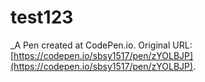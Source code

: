 # test123
 _A Pen created at CodePen.io. Original URL: [https://codepen.io/sbsy1517/pen/zYOLBJP](https://codepen.io/sbsy1517/pen/zYOLBJP).

 